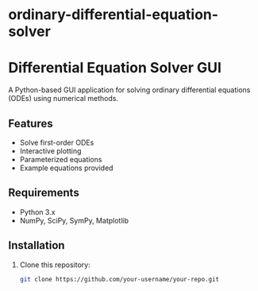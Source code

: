 # ordinary-differential-equation-solver

# Differential Equation Solver GUI

A Python-based GUI application for solving ordinary differential equations (ODEs) using numerical methods.

## Features
- Solve first-order ODEs
- Interactive plotting
- Parameterized equations
- Example equations provided

## Requirements
- Python 3.x
- NumPy, SciPy, SymPy, Matplotlib

## Installation
1. Clone this repository:
   ```bash
   git clone https://github.com/your-username/your-repo.git
